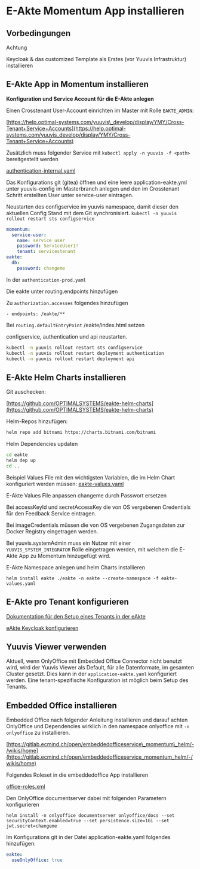 # E-Akte Momentum App installieren
## Vorbedingungen

Achtung

Keycloak & das customized Template als Erstes (vor Yuuvis Infrastruktur) installieren

## E-Akte App in Momentum installieren

**Konfiguration und Service Account für die E-Akte anlegen**

Einen Crosstenant User-Account einrichten im Master mit Rolle `EAKTE_ADMIN`:

[https://help.optimal-systems.com/yuuvis\_develop/display/YMY/Cross-Tenant+Service+Accounts](https://help.optimal-systems.com/yuuvis_develop/display/YMY/Cross-Tenant+Service+Accounts)

Zusätzlich muss folgender Service mit `kubectl apply -n yuuvis -f <path>` bereitgestellt werden

[authentication-internal.yaml](res/authentication-internal.yaml)

Das Konfigurations git (gitea) öffnen und eine leere application-eakte.yml unter yuuvis-config im Masterbranch anlegen und den im Crosstenant Schritt erstellten User unter service-user eintragen.

Neustarten des configservice im yuuvis namespace, damit dieser den aktuellen Config Stand mit dem Git synchronisiert.
`kubectl -n yuuvis rollout restart sts configservice`

```yml
momentum:
  service-user:
    name: service_user
    password: Serv1ceUser1!
    tenant: servicestenant
eakte:
  db:
    password: changeme
```

In der `authentication-prod.yaml`

Die eakte unter routing.endpoints hinzufügen

Zu `authorization.accesses` folgendes hinzufügen

`- endpoints: /eakte/**`

Bei `routing.defaultEntryPoint` /eakte/index.html setzen

configservice, authentication und api neustarten.
```bash
kubectl -n yuuvis rollout restart sts configservice
kubectl -n yuuvis rollout restart deployment authentication
kubectl -n yuuvis rollout restart deployment api
```

## E-Akte Helm Charts installieren

Git auschecken:

[https://github.com/OPTIMALSYSTEMS/eakte-helm-charts](https://github.com/OPTIMALSYSTEMS/eakte-helm-charts)

Helm-Repos hinzufügen:
```bash
helm repo add bitnami https://charts.bitnami.com/bitnami
```

Helm Dependencies updaten
```bash
cd eakte
helm dep up
cd ..
```

Beispiel Values File mit den wichtigsten Variablen, die im Helm Chart konfiguriert werden müssen:
[eakte-values.yaml](res/eakte-values.yaml)

E-Akte Values File anpassen changeme durch Passwort ersetzen

Bei accessKeyId und secretAccessKey die von OS vergebenen Credentials für den Feedback Service eintragen.

Bei imageCredentials müssen die von OS vergebenen Zugangsdaten zur Docker Registry eingetragen werden.

Bei yuuvis.systemAdmin muss ein Nutzer mit einer `YUUVIS_SYSTEM_INTEGRATOR` Rolle eingetragen werden, mit welchem die E-Akte App zu Momentum hinzugefügt wird.

E-Akte Namespace anlegen und helm Charts installieren 

`helm install eakte ./eakte -n eakte --create-namespace -f eakte-values.yaml`

## E-Akte pro Tenant konfigurieren

[Dokumentation für den Setup eines Tenants in der eAkte](setup-eakte-tenant.md)

[eAkte Keycloak konfigurieren](setup-eakte-keycloak.md)

## Yuuvis Viewer verwenden

Aktuell, wenn OnlyOffice mit Embedded Office Connector nicht benutzt wird, wird der Yuuvis Viewer als Default, für alle Datenformate, im gesamten Cluster gesetzt. Dies kann in der `application-eakte.yaml` konfiguriert werden. Eine tenant-spezifische Konfiguration ist möglich beim Setup des Tenants.

## Embedded Office installieren

Embedded Office nach folgender Anleitung installieren
und darauf achten OnlyOffice und Dependencies wirklich in den namespace onlyoffice mit `-n onlyoffice` zu installieren.

[https://gitlab.ecmind.ch/open/embeddedofficeservice\_momentum\_helm/-/wikis/home](https://gitlab.ecmind.ch/open/embeddedofficeservice_momentum_helm/-/wikis/home)

Folgendes Roleset in die embeddedoffice App installieren

[office-roles.xml](res/office-roles.xml)

Den OnlyOffice documentserver dabei mit folgenden Parametern konfigurieren

`helm install -n onlyoffice documentserver onlyoffice/docs --set securityContext.enabled=true --set persistence.size=1Gi --set jwt.secret=changeme`

Im Konfigurations git in der Datei application-eakte.yaml folgendes hinzufügen:

```yml
eakte:
  useOnlyOffice: true
```